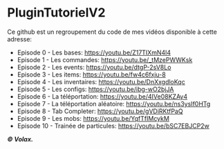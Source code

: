 # PluginTutorielV2
Ce github est un regroupement du code de mes vidéos disponible à cette adresse:

- Episode 0 - Les bases: https://youtu.be/Z17TIXmN4l4
- Episode 1 - Les commandes: https://youtu.be/_tMzePWWKsk
- Episode 2 - Les events: https://youtu.be/dtgP-2sV8Lo
- Episode 3 - Les items: https://youtu.be/fw4c6fxju-8
- Episode 4 - Les inventaires: https://youtu.be/DnXxgdloKqc
- Episode 5 - Les configs: https://youtu.be/ibg-wO2bjJA
- Episode 6 - La téléportation: https://youtu.be/4IVe08KZAy4
- Episode 7 - La téléportation aléatoire: https://youtu.be/ns3ysIf0HTg
- Episode 8 - Tab Completer: https://youtu.be/gVDiRKtfPaQ
- Episode 9 - Les mobs: https://youtu.be/YqfTfIMcykM
- Episode 10 - Trainée de particules: https://youtu.be/bSC7EBJCP2w

***© Volax.***
